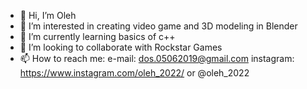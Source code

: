 - 👋 Hi, I’m Oleh
- 👀 I’m interested in creating video game and 3D modeling in Blender
- 🌱 I’m currently learning basics of c++
- 💞️ I’m looking to collaborate with Rockstar Games
- 📫 How to reach me:
  e-mail: dos.05062019@gmail.com
  instagram: https://www.instagram.com/oleh_2022/ or @oleh_2022

<!---
Oleh2022/Oleh2022 is a ✨ special ✨ repository because its `README.md` (this file) appears on your GitHub profile.
You can click the Preview link to take a look at your changes.
--->

